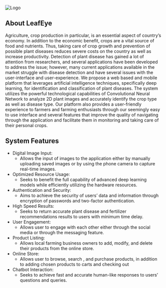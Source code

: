 ![Logo](https://github.com/user-attachments/assets/0da8417e-c907-4d93-87e0-1403b03c93b0)

## About LeafEye

Agriculture, crop production in particular, is an essential aspect of country’s economy. In addition to the economic benefit, crops are a vital source of food and nutrients. Thus, taking care of crop growth and prevention of possible plant diseases reduces severe costs on the country as well as increase productivity. Detection of plant disease has gained a lot of attention from researchers, and several applications have been developed to address the issue; however, many current applications available in the market struggle with disease detection and have several issues with the user-interface and user-experience. We propose a web based and mobile platform that leverages artificial intelligence techniques, specifically deep learning, for identification and classification of plant diseases. The system utilizes the powerful technological capabilities of Convolutional Neural Network to analyze 2D plant images and accurately identify the crop type as well as disease type. Our platform also provides a user-friendly experience to farmers and farming enthusiasts through our seemingly easy to use interface and several features that improve the quality of navigating through the application and facilitate them in monitoring and taking care of their personal crops.

## System Features

-	Digital Image Input: 
    -	Allows the input of  images to the application either by manually uploading saved images or by using the phone camera to capture real-time images.
- Optimized Resource Usage:
    - Seeks to benefit the full capability of advanced deep learning models while efficiently utilizing the hardware resources.
- Authentication and Security:
    - Aims to achieve the security of users’ data and information through encryption of passwords and two-factor authentication.
- High Speed Results:
    - Seeks to return accurate plant disease and fertilizer recommendations results to users with minimum time delay.
- User Engagement:
    - Allows user to engage with each other either through the social media or through the messaging feature.
- Product Listing:
    - Allows local farming business owners to add, modify, and delete their products from the online store.
-  Online Store:
    - Allows user to browse, search , and purchase products, in addition to adding chosen products to carts and checking out 
- Chatbot Interaction:
    - Seeks to achieve fast and accurate human-like responses to users’ questions and queries.
